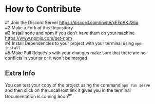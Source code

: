 # How to Contribute
#1 Join the Discord Server https://discord.com/invite/xEEpAKJz6u <br>
#2 Make a Fork of this Repository <br>
#3 Install node and npm if you don't have them on your machine https://www.npmjs.com/get-npm <br>
#4 Install Dependencies to your project with your terminal using `npm install`<br>
#5 Make Pull Requests with your changes make sure that there are no conflicts in your pr or it won't be merged <br>
## Extra Info

You can test your copy of the project using the command `npm run serve` and then click on the LocalHost link it gives you in the terminal<br>
Documentation is coming Soon<sup>tm</sup>
